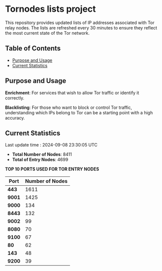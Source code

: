 # Tornodes lists project

This repository provides updated lists of IP addresses associated with Tor relay nodes. The lists are refreshed every 30 minutes to ensure they reflect the most current state of the Tor network.

## Table of Contents

- [Purpose and Usage](#purpose-and-usage)
- [Current Statistics](#current-statistics)


## Purpose and Usage

**Enrichment**: For services that wish to allow Tor traffic or identify it correctly.

**Blacklisting**: For those who want to block or control Tor traffic, understanding which IPs belong to Tor can be a starting point with a high accuracy.

## Current Statistics

Last update time : 2024-09-08 23:30:05 UTC

- **Total Number of Nodes**: 8411
- **Total of Entry Nodes**: 4699

**TOP 10 PORTS USED FOR TOR ENTRY NODES**

| **Port** | **Number of Nodes** |
|------|-----------------|
| **443**   | 1611  |
| **9001**   | 1425  |
| **9000**   | 134  |
| **8443**   | 132  |
| **9002**   | 99  |
| **8080**   | 70  |
| **9100**   | 67  |
| **80**   | 62  |
| **143**   | 48  |
| **9200**   | 39  |

